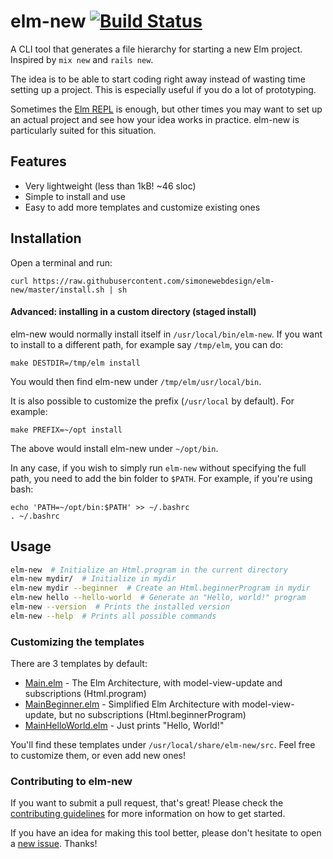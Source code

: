 # elm-new [![Build Status](https://travis-ci.org/simonewebdesign/elm-new.svg?branch=master)](https://travis-ci.org/simonewebdesign/elm-new)

A CLI tool that generates a file hierarchy for starting a new Elm project. Inspired by `mix new` and `rails new`.

The idea is to be able to start coding right away instead of wasting time setting up a project. This is especially useful if you do a lot of prototyping.

Sometimes the [Elm REPL](https://github.com/elm-lang/elm-repl) is enough, but other times you may want to set up an actual project and see how your idea works in practice. elm-new is particularly suited for this situation.

## Features

- Very lightweight (less than 1kB! ~46 sloc)
- Simple to install and use
- Easy to add more templates and customize existing ones

## Installation

Open a terminal and run:

    curl https://raw.githubusercontent.com/simonewebdesign/elm-new/master/install.sh | sh

#### Advanced: installing in a custom directory (staged install)

elm-new would normally install itself in `/usr/local/bin/elm-new`. If you want to install to a different path, for example say `/tmp/elm`, you can do:

    make DESTDIR=/tmp/elm install

You would then find elm-new under `/tmp/elm/usr/local/bin`.

It is also possible to customize the prefix (`/usr/local` by default). For example:

    make PREFIX=~/opt install

The above would install elm-new under `~/opt/bin`.

In any case, if you wish to simply run `elm-new` without specifying the full path, you need to add the bin folder to `$PATH`. For example, if you're using bash:

    echo 'PATH=~/opt/bin:$PATH' >> ~/.bashrc
    . ~/.bashrc

## Usage

```bash
elm-new  # Initialize an Html.program in the current directory
elm-new mydir/  # Initialize in mydir
elm-new mydir --beginner  # Create an Html.beginnerProgram in mydir
elm-new hello --hello-world  # Generate an "Hello, world!" program
elm-new --version  # Prints the installed version
elm-new --help  # Prints all possible commands
```

### Customizing the templates

There are 3 templates by default:

- [Main.elm](https://github.com/simonewebdesign/elm-new/blob/master/share/elm-new/src/Main.elm) - The Elm Architecture, with model-view-update and subscriptions (Html.program)
- [MainBeginner.elm](https://github.com/simonewebdesign/elm-new/blob/master/share/elm-new/src/MainBeginner.elm) - Simplified Elm Architecture with model-view-update, but no subscriptions (Html.beginnerProgram)
- [MainHelloWorld.elm](https://github.com/simonewebdesign/elm-new/blob/master/share/elm-new/src/MainHelloWorld.elm) - Just prints "Hello, World!"

You'll find these templates under `/usr/local/share/elm-new/src`. Feel free to customize them, or even add new ones!

### Contributing to elm-new

If you want to submit a pull request, that's great! Please check the [contributing guidelines](https://github.com/simonewebdesign/elm-new/blob/master/CONTRIBUTING.md#contributing) for more information on how to get started.

If you have an idea for making this tool better, please don't hesitate to open a [new issue](https://github.com/simonewebdesign/elm-new/issues/new). Thanks!

